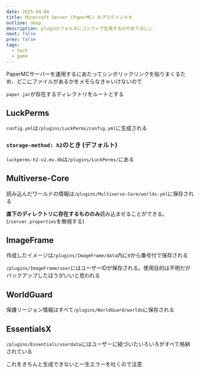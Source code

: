 ```yaml
---
date: 2025-04-04
title: Minecraft Server (PaperMC) のプラグインメモ
outline: deep
description: pluginsフォルダにコンフィグ生成するのやめてほしい
next: false
prev: false
tags:
  - tech
  - game
---
```


PaperMCサーバーを運用するにあたってシンボリックリンクを貼りまくるため、どこにファイルがあるかをメモらなきゃいけないので

`paper.jar`が存在するディレクトリをルートとする

## LuckPerms

`config.yml`は`/plugins/LuckPerms/config.yml`に生成される

### `storage-method: h2`のとき (デフォルト)

`luckperms-h2-v2.mv.db`は`/plugins/LuckPerms/`にある

## Multiverse-Core

読み込んだワールドの情報は`/plugins/Multiverse-Core/worlds.yml`に保存される

**直下のディレクトリに存在するもののみ**読み込ませることができる。(`/server.properties`を無視する)

## ImageFrame

作成したイメージは`/plugins/ImageFrame/data`内に`0`から番号付で保存される

`/plugins/ImageFrame/user`にはユーザーIDが保存される。使用目的は不明だがバックアップしたほうがいいと思われる

## WorldGuard

保護リージョン情報はすべて`/plugins/WorldGuard/worlds`に保存される

## EssentialsX

`/plugins/Essentials/userdata`にはユーザーに紐づいたいろいろがすべて格納されている

これをきちんと生成できないと一生エラーを吐くので注意

